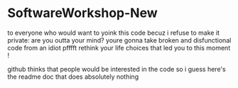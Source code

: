 # SoftwareWorkshop-New
to everyone who would want to yoink this code becuz i refuse to make it private: are you outta your mind? youre gonna take broken and disfunctional code from an idiot pfffft rethink your life choices that led you to this moment !

github thinks that people would be interested in the code so i guess here's the readme doc that does absolutely nothing
